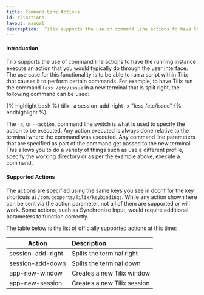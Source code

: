 ```yaml
---
title: Command Line Actions
id: cliactions
layout: manual
description:  Tilix supports the use of command line actions to have the running instance execute an action that you would typically do through the user interface, for example splitting a terminal.
---
```

#### Introduction

Tilix supports the use of command line actions to have the running instance execute an action that you would typically do through the user interface. The use case for this functionality is to be able to run a script within Tilix that causes it to perform certain commands. For example, to have Tilix run the command ```less /etc/issue``` in a new terminal that is split right, the following command can be used:


{% highlight bash %}
tilix -a session-add-right -x "less /etc/issue"
{% endhighlight %}

The ```-a```, or ```--action```, command line switch is what is used to specify the action to be executed. Any action executed is always done relative to the terminal where the command was executed. Any command line parameters that are specified as part of the command get passed to the new terminal. This allows you to do a variety of things such as use a different profile, specify the working directory or as per the example above, execute a command.

#### Supported Actions

The actions are specified using the same keys you see in dconf for the key shortcuts at ```/com/gexperts/Tilix/keybindings```. While any action shown here can be sent via the action parameter, not all of them are supported or will work. Some actions, such as Synchronize Input, would require additional parameters to function correctly.

The table below is the list of officially supported actions at this time:

| Action            | Description                 |
|-------------------|:----------------------------|
| session-add-right | Splits the terminal right   |
| session-add-down  | Splits the terminal down    |
| app-new-window    | Creates a new Tilix window  |
| app-new-session   | Creates a new Tilix session |
